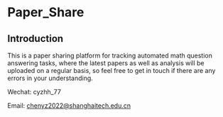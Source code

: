 # Paper_Share

## Introduction 

This is a paper sharing platform for tracking automated math question answering tasks, where the latest papers as well as analysis will be uploaded on a regular basis, so feel free to get in touch if there are any errors in your understanding.

Wechat: cyzhh_77

Email: chenyz2022@shanghaitech.edu.cn
